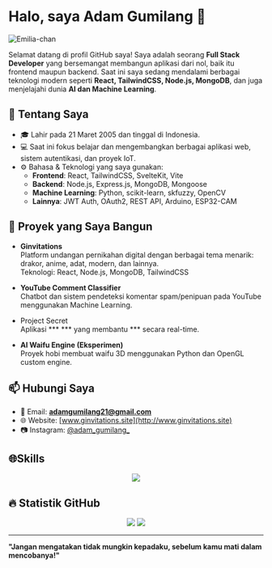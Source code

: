 # Halo, saya Adam Gumilang 👋

![Emilia-chan](https://ik.imagekit.io/goldiron/Emilia.jpeg)

Selamat datang di profil GitHub saya! Saya adalah seorang **Full Stack Developer** yang bersemangat membangun aplikasi dari nol, baik itu frontend maupun backend. Saat ini saya sedang mendalami berbagai teknologi modern seperti **React, TailwindCSS, Node.js, MongoDB**, dan juga menjelajahi dunia **AI dan Machine Learning**.

## 🚀 Tentang Saya

- 🎓 Lahir pada 21 Maret 2005 dan tinggal di Indonesia.
- 💻 Saat ini fokus belajar dan mengembangkan berbagai aplikasi web, sistem autentikasi, dan proyek IoT.
- ⚙️ Bahasa & Teknologi yang saya gunakan:
  - **Frontend**: React, TailwindCSS, SvelteKit, Vite
  - **Backend**: Node.js, Express.js, MongoDB, Mongoose
  - **Machine Learning**: Python, scikit-learn, skfuzzy, OpenCV
  - **Lainnya**: JWT Auth, OAuth2, REST API, Arduino, ESP32-CAM

## 💼 Proyek yang Saya Bangun

- **Ginvitations**  
  Platform undangan pernikahan digital dengan berbagai tema menarik: drakor, anime, adat, modern, dan lainnya.  
  Teknologi: React, Node.js, MongoDB, TailwindCSS

- **YouTube Comment Classifier**  
  Chatbot dan sistem pendeteksi komentar spam/penipuan pada YouTube menggunakan Machine Learning.

- Project Secret  
  Aplikasi *** *** yang membantu *** secara real-time.

- **AI Waifu Engine (Eksperimen)**  
  Proyek hobi membuat waifu 3D menggunakan Python dan OpenGL custom engine.

## 📫 Hubungi Saya

- 💌 Email: **adamgumilang21@gmail.com**
- 🌐 Website: [www.ginvitations.site](http://www.ginvitations.site)
- 📷 Instagram: [@adam_gumilang_](https://instagram.com/adam_gumilang_)

## 🌐Skills
<p align="center">
  <a href="https://skillicons.dev">
    <img src="https://skillicons.dev/icons?i=js,html,css,git,exrpess,svelte,react,py,java,figma" />
  </a>
</p>

## 🔥 Statistik GitHub
<p align="center">
  <img src="https://github-readme-stats.vercel.app/api?username=adam-gbyte&show_icons=true&theme=radical width="430" />
  <img src="https://nirzak-streak-stats.vercel.app/?user=adam-gbyte&show_icons=true&theme=radical width="430" />
</p>

---

**"Jangan mengatakan tidak mungkin kepadaku, sebelum kamu mati dalam mencobanya!"**
